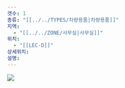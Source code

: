 ```yaml
---
갯수: 1
종류: "[[../../TYPES/차량용품|차량용품]]"
지역:
  - "[[../../ZONE/사무실|사무실]]"
위치:
  - "[[LEC-D]]"
상세위치: 
설명:
---
```

![](http://192.168.50.22/devices/250507_IMG_0021.jpg)
